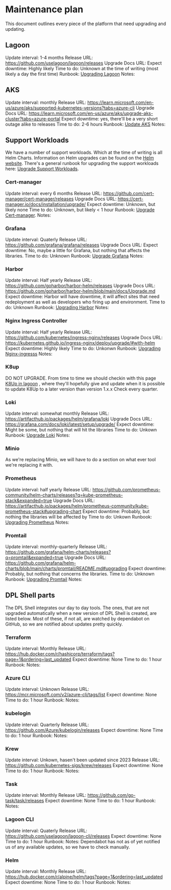 # Maintenance plan

This document outlines every piece of the platform that need upgrading and
updating.

## Lagoon

Update interval: 1-4 months
Release URL: <https://github.com/uselagoon/lagoon/releases>
Upgrade Docs URL:
Expect downtime: Highly likely
Time to do: Unknown at the time of writing (most likely a day the first time)
Runbook: [Upgrading Lagoon](./runbooks/upgrading-lagoon.md)
Notes:

## AKS

Update interval: monthly
Release URL: <https://learn.microsoft.com/en-us/azure/aks/supported-kubernetes-versions?tabs=azure-cli>
Upgrade Docs URL:
  <https://learn.microsoft.com/en-us/azure/aks/upgrade-aks-cluster?tabs=azure-portal>
Expect downtime: yes, there'll be a very short outage alike to releases
Time to do: 2-6 hours
Runbook: [Update AKS](./runbooks/upgrading-aks.md)
Notes:

## Support Workloads

We have a number of support workloads. Which at the time of writing is all
Helm Charts.
Information on Helm upgrades can be found
on the [Helm website](https://helm.sh/docs/helm/helm_upgrade/).
There's a general runbook for upgrading the support workloads here:
[Upgrade Support Workloads](./runbooks/upgrading-support-workloads.md).

### Cert-manager

Update interval: every 6 months
Release URL: <https://github.com/cert-manager/cert-manager/releases>
Upgrade Docs URL: <https://cert-manager.io/docs/installation/upgrade/>
Expect downtime: Unknown, but likely none
Time to do: Unknown, but likely < 1 hour
Runbook: [Upgrade Cert-manager](./runbooks/upgrading-support-workloads.md#cert-manager).
Notes:

### Grafana

Update interval: Quaterly
Release URL: <https://github.com/grafana/grafana/releases>
Upgrade Docs URL:
Expect downtime: No, maybe a little for Grafana, but nothing that affects the
  libraries.
Time to do: Unknown
Runbook: [Upgrade Grafana](./runbooks/upgrading-support-workloads.md#grafana)
Notes:

### Harbor

Update interval: Half yearly
Release URL: <https://github.com/goharbor/harbor-helm/releases>
Upgrade Docs URL: <https://github.com/goharbor/harbor-helm/blob/main/docs/Upgrade.md>
Expect downtime: Harbor will have downtime, it will affect sites that need
  redeployment as well as developers who firing up and environment.
Time to do: Unknown
Runbook: [Upgrading Harbor](./runbooks/upgrading-support-workloads.md#harbor)
Notes:

### Nginx Ingress Controller

Update interval: Half yearly
Release URL: <https://github.com/kubernetes/ingress-nginx/releases>
Upgrade Docs URL: <https://kubernetes.github.io/ingress-nginx/deploy/upgrade/#with-helm>
Expect downtime: Highly likely
Time to do: Unkonwn
Runbook: [Upgrading Nginx-ingresss](./runbooks/upgrading-support-workloads#ingress-nginx)
Notes:

### K8up

DO NOT UPGRADE.
From time to time we should checkin with this page [K8Up in lagoon](https://docs.lagoon.sh/installing-lagoon/lagoon-backups/#lagoon-backups)
, where they'll hopefully give and update when it is possible to update K8Up
to a later version than version 1.x.x
Check every quarter.

### Loki

Update interval: somewhat monthly
Release URL: <https://artifacthub.io/packages/helm/grafana/loki>
Upgrade Docs URL: <https://grafana.com/docs/loki/latest/setup/upgrade/>
Expect downtime: Might be some, but nothing that will hit the libraries
Time to do: Unkown
Runbook: [Upgrade Loki](./runbooks/upgrading-support-workloads.md#loki)
Notes:

### Minio

As we're replacing Minio, we will have to do a section on what ever tool
  we're replacing it with.

### Prometheus

Update interval: half yearly
Release URL: <https://github.com/prometheus-community/helm-charts/releases?q=kube-prometheus-stack&expanded=true>
Upgrade Docs URL: <https://artifacthub.io/packages/helm/prometheus-community/kube-prometheus-stack#upgrading-chart>
Expect downtime: Probably, but nothing the libraries will be affected by
Time to do: Unkown
Runbook: [Upgrading Prometheus](./runbooks/upgrading-support-workloads.md#prometheus)
Notes:

### Promtail

Update interval: monthly-quarterly
Release URL: <https://github.com/grafana/helm-charts/releases?q=promtail&expanded=true>
Upgrade Docs URL: <https://github.com/grafana/helm-charts/blob/main/charts/promtail/README.md#upgrading>
Expect downtime: Probably, but nothing that concerns the libraries.
Time to do: Unknown
Runbook: [Upgrading Promtail](./runbooks/upgrading-support-workloads.md#upgrade-promtail)
Notes:

## DPL Shell parts

The DPL Shell integrates our day to day tools. The ones, that are not upgraded
automatically when a new version of DPL Shell is created, are listed below.
Most of these, if not all, are watched by dependabot on GitHub, so we
are notified about updates pretty quickly.

### Terraform

Update interval: Monthly
Release URL: <https://hub.docker.com/r/hashicorp/terraform/tags?page=1&ordering=last_updated>
Expect downtime: None
Time to do: 1 hour
Runbook:
Notes:

### Azure CLI

Update interval: Unknown
Release URL: <https://mcr.microsoft.com/v2/azure-cli/tags/list>
Expect downtime: None
Time to do: 1 hour
Runbook:
Notes:

### kubelogin

Update interval: Quarterly
Release URL: <https://github.com/Azure/kubelogin/releases>
Expect downtime: None
Time to do: 1 hour
Runbook:
Notes:

### Krew

Update interval: Unkown, hasen't been updated since 2023
Release URL: <https://github.com/kubernetes-sigs/krew/releases>
Expect downtime: None
Time to do: 1 hour
Runbook:
Notes:

### Task

Update interval: Monthly
Release URL: <https://github.com/go-task/task/releases>
Expect downtime: None
Time to do: 1 hour
Runbook:
Notes:

### Lagoon CLI

Update interval: Quaterly
Release URL: <https://github.com/uselagoon/lagoon-cli/releases>
Expect downtime: None
Time to do: 1 hour
Runbook:
Notes: Dependabot has not as of yet notified us of any available updates,
  so we have to check manually.

### Helm

Update interval: Monthly
Release URL: <https://hub.docker.com/r/alpine/helm/tags?page=1&ordering=last_updated>
Expect downtime: None
Time to do: 1 hour
Runbook:
Notes:
